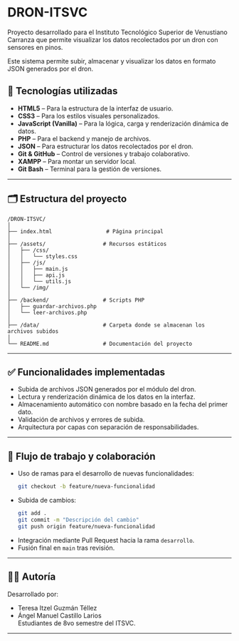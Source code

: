 
# DRON-ITSVC

Proyecto desarrollado para el Instituto Tecnológico Superior de Venustiano Carranza que permite visualizar los datos recolectados por un dron con sensores en pinos.

Este sistema permite subir, almacenar y visualizar los datos en formato JSON generados por el dron.

## 🚀 Tecnologías utilizadas

- **HTML5** – Para la estructura de la interfaz de usuario.
- **CSS3** – Para los estilos visuales personalizados.
- **JavaScript (Vanilla)** – Para la lógica, carga y renderización dinámica de datos.
- **PHP** – Para el backend y manejo de archivos.
- **JSON** – Para estructurar los datos recolectados por el dron.
- **Git & GitHub** – Control de versiones y trabajo colaborativo.
- **XAMPP** – Para montar un servidor local.
- **Git Bash** – Terminal para la gestión de versiones.

---

## 🗂 Estructura del proyecto

```
/DRON-ITSVC/
│
├── index.html                 # Página principal
│
├── /assets/                  # Recursos estáticos
│   ├── /css/
│   │   └── styles.css
│   ├── /js/
│   │   ├── main.js
│   │   ├── api.js
│   │   └── utils.js
│   └── /img/
│
├── /backend/                 # Scripts PHP
│   ├── guardar-archivos.php
│   └── leer-archivos.php
│
├── /data/                    # Carpeta donde se almacenan los archivos subidos
│
└── README.md                 # Documentación del proyecto
```

---

## ✅ Funcionalidades implementadas

- Subida de archivos JSON generados por el módulo del dron.
- Lectura y renderización dinámica de los datos en la interfaz.
- Almacenamiento automático con nombre basado en la fecha del primer dato.
- Validación de archivos y errores de subida.
- Arquitectura por capas con separación de responsabilidades.

---

## 🔄 Flujo de trabajo y colaboración

- Uso de ramas para el desarrollo de nuevas funcionalidades:
  ```bash
  git checkout -b feature/nueva-funcionalidad
  ```
- Subida de cambios:
  ```bash
  git add .
  git commit -m "Descripción del cambio"
  git push origin feature/nueva-funcionalidad
  ```
- Integración mediante Pull Request hacia la rama `desarrollo`.
- Fusión final en `main` tras revisión.

---

## 👩‍💻 Autoría

Desarrollado por:
- Teresa Itzel Guzmán Téllez
- Ángel Manuel Castillo Larios  
Estudiantes de 8vo semestre del ITSVC.

---
